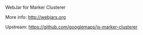 WebJar for Marker Clusterer

More info: http://webjars.org

Upstream: https://github.com/googlemaps/js-marker-clusterer
